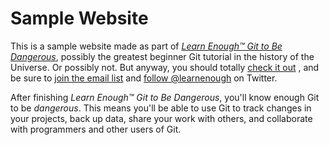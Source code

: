 # Sample Website

This is a sample website made as part of [*Learn Enough™ Git to Be
Dangerous*](http://learnenough.com/git-tutorial), possibly the greatest
beginner Git tutorial in the history of the Universe.
Or possibly not.
But anyway, you should totally 
    [check it out](http://learnenough.com/git-tutorial)
, and be sure to 
    [join the email list](http://learnenough.com/#email_list) 
and 
    [follow @learnenough](http://twitter.com/learnenough) 
on Twitter.

After finishing *Learn Enough™ Git to Be Dangerous*, you'll know enough Git
to be *dangerous*. 
This means you'll be able to use Git to track changes in
your projects, back up data, share your work with others, and collaborate with programmers and other users of Git.